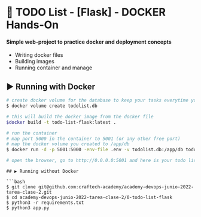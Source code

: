 #  🚀 TODO List - [Flask] - DOCKER Hands-On
#### Simple web-project to practice docker and deployment concepts
- Writing docker files
- Building images
- Running container and manage 


## ▶️ Running with Docker


```bash
# create docker volume for the database to keep your tasks everytime you run ir
$ docker volume create todolist.db

# this will build the docker image from the docker file
$docker build -t todo-list-flask:latest .

# run the container
# map port 5000 in the container to 5001 (or any other free port)
# map the docker volume you created to /app/db 
$ docker run -d -p 5001:5000 -env-file .env -v todolist.db:/app/db todo-list-flask:latest

# open the browser, go to http://0.0.0.0:5001 and here is your todo list up and running
```


```
## ▶️ Running without Docker

```bash
$ git clone git@github.com:craftech-academy/academy-devops-junio-2022-tarea-clase-2.git
$ cd academy-devops-junio-2022-tarea-clase-2/0-todo-list-flask
$ python3 -r requirements.txt
$ python3 app.py
```

